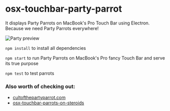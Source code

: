 # osx-touchbar-party-parrot

It displays Party Parrots on MacBook's Pro Touch Bar using Electron. Because we need Party Parrots everywhere!

![Party preview](https://raw.githubusercontent.com/mjaniszew/osx-touchbar-party-parrot/master/party-touchbar-preview.gif)


`npm install` to install all dependencies

`npm start` to run Party Parrots on MacBook's Pro fancy Touch Bar and serve its true purpose

`npm test` to test parrots

### Also worth of checking out:

 - [cultofthepartyparrot.com](http://cultofthepartyparrot.com)
 - [osx-touchbar-parrots-on-steroids](https://github.com/DariuszMusielak/osx-touchbar-parrots-on-steroids)

